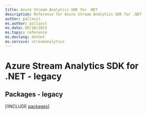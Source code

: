```yaml
---
title: Azure Stream Analytics SDK for .NET
description: Reference for Azure Stream Analytics SDK for .NET
author: pallavit
ms.author: pallavit
ms.data: 09/18/2023
ms.topic: reference
ms.devlang: dotnet
ms.service: streamanalytics
---
```

# Azure Stream Analytics SDK for .NET - legacy
## Packages - legacy
[!INCLUDE [packages](stream-analytics-index.md)]
